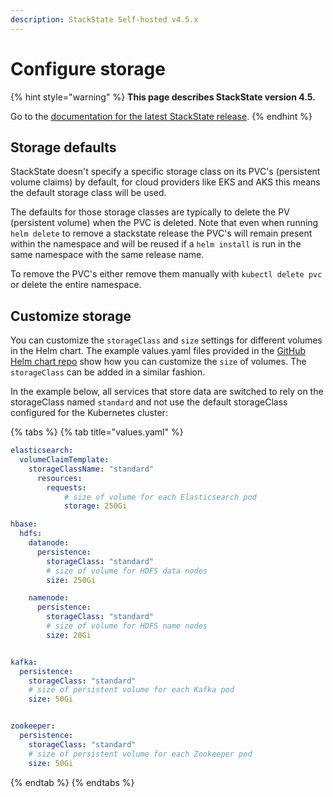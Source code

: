 ```yaml
---
description: StackState Self-hosted v4.5.x
---
```


# Configure storage

{% hint style="warning" %}
**This page describes StackState version 4.5.**

Go to the [documentation for the latest StackState release](https://docs.stackstate.com/setup/install-stackstate/kubernetes_install/storage).
{% endhint %}

## Storage defaults

StackState doesn't specify a specific storage class on its PVC's \(persistent volume claims\) by default, for cloud providers like EKS and AKS this means the default storage class will be used.

The defaults for those storage classes are typically to delete the PV \(persistent volume\) when the PVC is deleted. Note that even when running `helm delete` to remove a stackstate release the PVC's will remain present within the namespace and will be reused if a `helm install` is run in the same namespace with the same release name.

To remove the PVC's either remove them manually with `kubectl delete pvc` or delete the entire namespace.

## Customize storage

You can customize the `storageClass` and `size` settings for different volumes in the Helm chart. The example values.yaml files provided in the [GitHub Helm chart repo](https://github.com/StackVista/helm-charts/tree/master/stable/stackstate/installation/examples) show how you can customize the `size` of volumes. The `storageClass` can be added in a similar fashion.

In the example below, all services that store data are switched to rely on the storageClass named `standard` and not use the default storageClass configured for the Kubernetes cluster:

{% tabs %}
{% tab title="values.yaml" %}
```yaml
elasticsearch:
  volumeClaimTemplate:
    storageClassName: "standard"
      resources:
        requests:
            # size of volume for each Elasticsearch pod
            storage: 250Gi

hbase:
  hdfs:
    datanode:
      persistence:
        storageClass: "standard"
        # size of volume for HDFS data nodes
        size: 250Gi

    namenode:
      persistence:
        storageClass: "standard"
        # size of volume for HDFS name nodes
        size: 20Gi


kafka:
  persistence:
    storageClass: "standard"
    # size of persistent volume for each Kafka pod
    size: 50Gi


zookeeper:
  persistence:
    storageClass: "standard"
    # size of persistent volume for each Zookeeper pod
    size: 50Gi
```
{% endtab %}
{% endtabs %}

